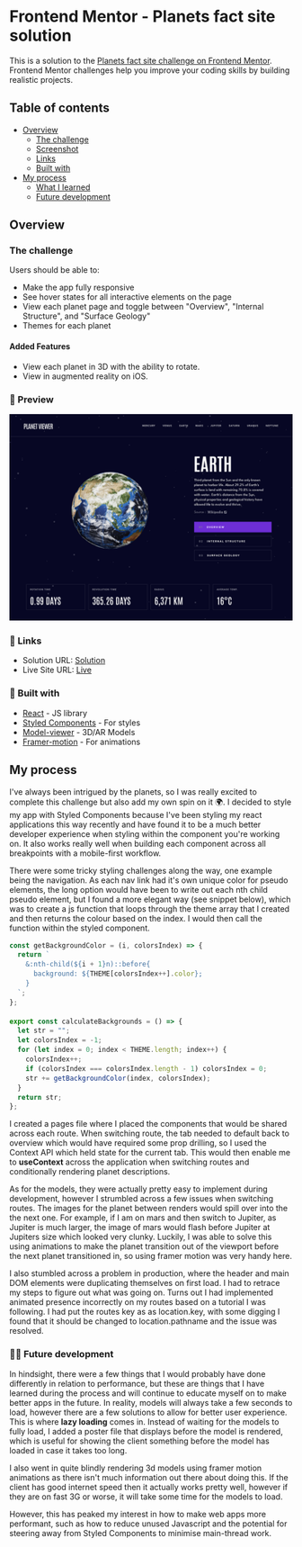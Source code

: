 # Frontend Mentor - Planets fact site solution

This is a solution to the [Planets fact site challenge on Frontend Mentor](https://www.frontendmentor.io/challenges/planets-fact-site-gazqN8w_f). Frontend Mentor challenges help you improve your coding skills by building realistic projects.

## Table of contents

- [Overview](#overview)
  - [The challenge](#the-challenge)
  - [Screenshot](#screenshot)
  - [Links](#links)
  - [Built with](#built-with)
- [My process](#my-process)
  - [What I learned](#what-i-learned)
  - [Future development](#future-development)

## Overview

### The challenge

Users should be able to:

- Make the app fully responsive
- See hover states for all interactive elements on the page
- View each planet page and toggle between "Overview", "Internal Structure", and "Surface Geology"
- Themes for each planet

#### Added Features

- View each planet in 3D with the ability to rotate.
- View in augmented reality on iOS.

### 📸 Preview

![preview](preview.png)

### 🔗 Links

- Solution URL: [Solution](https://github.com/jkellerman/planet-viewer)
- Live Site URL: [Live](https://planetviewer.netlify.app)

### 🧰 Built with

- [React](https://reactjs.org/) - JS library
- [Styled Components](https://styled-components.com/) - For styles
- [Model-viewer](https://modelviewer.dev/) - 3D/AR Models
- [Framer-motion](https://www.framer.com/motion/) - For animations

## My process

I've always been intrigued by the planets, so I was really excited to complete this challenge but also add my own spin on it 🌍. I decided to style my app with Styled Components because I've been styling my react applications this way recently and have found it to be a much better developer experience when styling within the component you're working on. It also works really well when building each component across all breakpoints with a mobile-first workflow.

There were some tricky styling challenges along the way, one example being the navigation. As each nav link had it's own unique color for pseudo elements, the long option would have been to write out each nth child pseudo element, but I found a more elegant way (see snippet below), which was to create a js function that loops through the theme array that I created and then returns the colour based on the index. I would then call the function within the styled component.

```js
const getBackgroundColor = (i, colorsIndex) => {
  return `
    &:nth-child(${i + 1}n)::before{
      background: ${THEME[colorsIndex++].color};
    }
  `;
};

export const calculateBackgrounds = () => {
  let str = "";
  let colorsIndex = -1;
  for (let index = 0; index < THEME.length; index++) {
    colorsIndex++;
    if (colorsIndex === colorsIndex.length - 1) colorsIndex = 0;
    str += getBackgroundColor(index, colorsIndex);
  }
  return str;
};
```

I created a pages file where I placed the components that would be shared across each route. When switching route, the tab needed to default back to overview which would have required some prop drilling, so I used the Context API which held state for the current tab. This would then enable me to **useContext** across the application when switching routes and conditionally rendering planet descriptions.

As for the models, they were actually pretty easy to implement during development, however I strumbled across a few issues when switching routes. The images for the planet between renders would spill over into the the next one. For example, if I am on mars and then switch to Jupiter, as Jupiter is much larger, the image of mars would flash before Jupiter at Jupiters size which looked very clunky. Luckily, I was able to solve this using animations to make the planet transition out of the viewport before the next planet transitioned in, so using framer motion was very handy here.

I also stumbled across a problem in production, where the header and main DOM elements were duplicating themselves on first load. I had to retrace my steps to figure out what was going on. Turns out I had implemented animated presence incorrectly on my routes based on a tutorial I was following. I had put the routes key as as location.key, with some digging I found that it should be changed to location.pathname and the issue was resolved.

### 🧑‍💻 Future development

In hindsight, there were a few things that I would probably have done differently in relation to performance, but these are things that I have learned during the process and will continue to educate myself on to make better apps in the future. In reality, models will always take a few seconds to load, however there are a few solutions to allow for better user experience. This is where **lazy loading** comes in. Instead of waiting for the models to fully load, I added a poster file that displays before the model is rendered, which is useful for showing the client something before the model has loaded in case it takes too long.

I also went in quite blindly rendering 3d models using framer motion animations as there isn't much information out there about doing this. If the client has good internet speed then it actually works pretty well, however if they are on fast 3G or worse, it will take some time for the models to load.

However, this has peaked my interest in how to make web apps more performant, such as how to reduce unused Javascript and the potential for steering away from Styled Components to minimise main-thread work.
